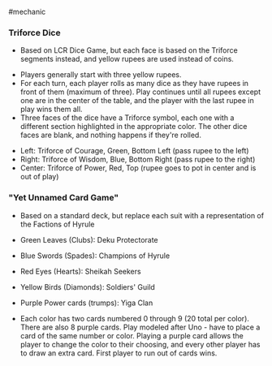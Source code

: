 #mechanic 

### Triforce Dice

- Based on LCR Dice Game, but each face is based on the Triforce segments instead, and yellow rupees are used instead of coins.

* Players generally start with three yellow rupees.
* For each turn, each player rolls as many dice as they have rupees in front of them (maximum of three). Play continues until all rupees except one are in the center of the table, and the player with the last rupee in play wins them all.
* Three faces of the dice have a Triforce symbol, each one with a different section highlighted in the appropriate color. The other dice faces are blank, and nothing happens if they're rolled.

- Left: Triforce of Courage, Green, Bottom Left (pass rupee to the left)
- Right: Triforce of Wisdom, Blue, Bottom Right (pass rupee to the right)
- Center: Triforce of Power, Red, Top (rupee goes to pot in center and is out of play)

### "Yet Unnamed Card Game"

- Based on a standard deck, but replace each suit with a representation of the Factions of Hyrule

- Green Leaves (Clubs): Deku Protectorate
- Blue Swords (Spades): Champions of Hyrule
- Red Eyes (Hearts): Sheikah Seekers
- Yellow Birds (Diamonds): Soldiers' Guild
- Purple Power cards (trumps): Yiga Clan

- Each color has two cards numbered 0 through 9 (20 total per color). There are also 8 purple cards. Play modeled after Uno - have to place a card of the same number or color. Playing a purple card allows the player to change the color to their choosing, and every other player has to draw an extra card. First player to run out of cards wins.
